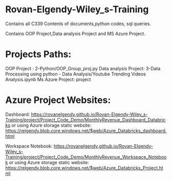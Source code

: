 # Rovan-Elgendy-Wiley_s-Training
 Contains all C339 Contents of documents,python codes, sql queries.
 
 Contains OOP Project,Data analysis Project and MS Azure Project.

# Projects Paths:
  OOP Project : 2-Python/OOP_Group_proj.py
  Data analysis Project: 3-Data Processing using python - Data Analysis/Youtube Trending Videos Analysis.ipynb
  Ms Azure Project: project
  
# Azure Project Websites:

Dashboard: https://rovanelgendy.github.io/Rovan-Elgendy-Wiley_s-Training/project/Project_Code_Demo/MonthlyRevenue_Dashboard_Databricks 
  or using Azure storage static website: https://relgendy.blob.core.windows.net/$web/Azure_Databricks_dashboard.html

Workspace Notebook: https://rovanelgendy.github.io/Rovan-Elgendy-Wiley_s-Training/project/Project_Code_Demo/MonthlyRevenue_Workspace_Notebook
    or using Azure storage static website: https://relgendy.blob.core.windows.net/$web/Azure_Databricks_Project.html
